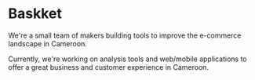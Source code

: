 # Baskket

We're a small team of makers building tools to improve the e-commerce landscape in Cameroon. 

Currently, we're working on analysis tools and web/mobile applications to offer a great business and customer experience in Cameroon. 
